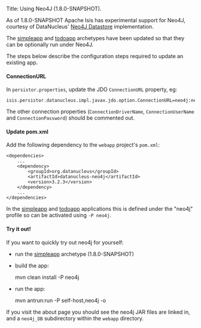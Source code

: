 Title: Using Neo4J (1.8.0-SNAPSHOT).

As of 1.8.0-SNAPSHOT Apache Isis has experimental support for Neo4J, courtesy of DataNucleus' [Neo4J Datastore](http://www.datanucleus.org/products/datanucleus/datastores/neo4j.html) implementation.

The [simpleapp](../../../intro/getting-started/simpleapp-archetype.html) and [todoapp](../../../intro/getting-started/simpleapp-archetype.html) archetypes have been updated so that they can be optionally run under Neo4J.

The steps below describe the configuration steps required to update an existing app.

#### ConnectionURL

In `persistor.properties`, update the JDO `ConnectionURL` property, eg:

    isis.persistor.datanucleus.impl.javax.jdo.option.ConnectionURL=neo4j:neo4j_DB

The other connection properties (`ConnectionDriverName`, `ConnectionUserName` and `ConnectionPassword`) should be commented out.


#### Update pom.xml

Add the following dependency to the `webapp` project's `pom.xml`:

    <dependencies>
        ...
        <dependency>
            <groupId>org.datanucleus</groupId>
            <artifactId>datanucleus-neo4j</artifactId>
            <version>3.2.3</version>
        </dependency>
        ...
    </dependencies>

In the [simpleapp](../../../intro/getting-started/simpleapp-archetype.html) and [todoapp](../../../intro/getting-started/simpleapp-archetype.html) applications this is defined under the "neo4j" profile so can be activated using `-P neo4j`.


#### Try it out!

If you want to quickly try out neo4j for yourself:

* run the [simpleapp](../../../intro/getting-started/simpleapp-archetype.html) archetype (1.8.0-SNAPSHOT)

* build the app:

    mvn clean install -P neo4j

* run the app:

    mvn antrun:run -P self-host,neo4j -o

If you visit the about page you should see the neo4j JAR files are linked in, and a `neo4j_DB` subdirectory within the `webapp` directory.